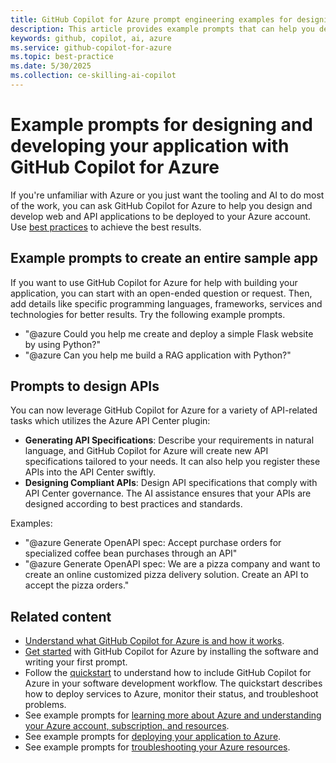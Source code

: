 ```yaml
---
title: GitHub Copilot for Azure prompt engineering examples for designing and developing your application
description: This article provides example prompts that can help you design and develop your application in the cloud.
keywords: github, copilot, ai, azure
ms.service: github-copilot-for-azure
ms.topic: best-practice
ms.date: 5/30/2025
ms.collection: ce-skilling-ai-copilot
---
```


# Example prompts for designing and developing your application with GitHub Copilot for Azure

If you're unfamiliar with Azure or you just want the tooling and AI to do most of the work, you can ask GitHub Copilot for Azure to help you design and develop web and API applications to be deployed to your Azure account. Use [best practices](introduction.md#best-practices) to achieve the best results.


## Example prompts to create an entire sample app

If you want to use GitHub Copilot for Azure for help with building your application, you can start with an open-ended question or request. Then, add details like specific programming languages, frameworks, services and technologies for better results. Try the following example prompts.

- "@azure Could you help me create and deploy a simple Flask website by using Python?"
- "@azure Can you help me build a RAG application with Python?"

## Prompts to design APIs

You can now leverage GitHub Copilot for Azure for a variety of API-related tasks which utilizes the Azure API Center plugin: 

- **Generating API Specifications**: Describe your requirements in natural language, and GitHub Copilot for Azure will create new API specifications tailored to your needs. It can also help you register these APIs into the API Center swiftly. 
- **Designing Compliant APIs**: Design API specifications that comply with API Center governance. The AI assistance ensures that your APIs are designed according to best practices and standards.

Examples:

- "@azure Generate OpenAPI spec: Accept purchase orders for specialized coffee bean purchases through an API"
- "@azure Generate OpenAPI spec: We are a pizza company and want to create an online customized pizza delivery solution. Create an API to accept the pizza orders."

## Related content

- [Understand what GitHub Copilot for Azure is and how it works](introduction.md).
- [Get started](get-started.md) with GitHub Copilot for Azure by installing the software and writing your first prompt.
- Follow the [quickstart](quickstart-build-deploy-applications.md) to understand how to include GitHub Copilot for Azure in your software development workflow. The quickstart describes how to deploy services to Azure, monitor their status, and troubleshoot problems.
- See example prompts for [learning more about Azure and understanding your Azure account, subscription, and resources](learn-examples.md).
- See example prompts for [deploying your application to Azure](deploy-examples.md).
- See example prompts for [troubleshooting your Azure resources](troubleshoot-examples.md).
